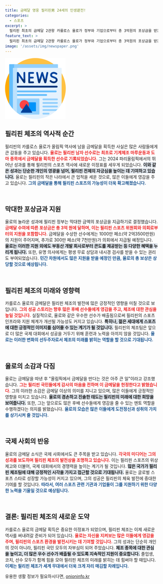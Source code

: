 ```yaml
---
title: 금메달 영웅 필리핀男 24세의 인생逆전!
categories:
  - 스포츠
excerpt: >
  필리핀 최초의 금메달 2관왕 카를로스 율로가 정부와 기업으로부터 총 3억원의 포상금을 받는 대박 소식을 전합니다! 역사적인 순간과 그의 여정이 궁금하다면 클릭을!
feature_text: >
  필리핀 최초의 금메달 2관왕 카를로스 율로가 정부와 기업으로부터 총 3억원의 포상금을 받는 대박 소식을 전합니다! 역사적인 순간과 그의 여정이 궁금하다면 클릭을!
image: '/assets/img/newspaper.png'
---
```


<p><img src="/assets/img/newspaper.png" alt="kimp 속보" /></p>

<h2 data-ke-size="size26">필리핀 체조의 역사적 순간</h2>

<p data-ke-size="size16">필리핀의 카를로스 율로가 올림픽 역사에 남을 금메달을 획득한 사실은 많은 사람들에게 큰 감동을 주고 있습니다. <b><span style="color: #ee2323;">율로는 필리핀 남자 선수로는 최초로 기계체조 마루운동과 도마 종목에서 금메달을 획득한 선수로 기록되었습니다.</span></b> 그는 2024 파리올림픽에서의 뛰어난 성과를 통해 필리핀의 스포츠 역사에 새로운 이정표를 세우게 되었습니다. <b><span style="background-color: #21538527;">이와 같은 성과는 단순한 개인의 영광을 넘어, 필리핀 전체의 자긍심을 높이는 데 기여하고 있습니다.</span></b> 율로는 필리핀의 작은 나라에서 큰 업적을 세운 것으로, 많은 이들에게 영감을 주고 있습니다. <b><span style="color: #1a5490;">그의 금메달을 통해 필리핀 스포츠의 가능성이 더욱 확고해졌습니다.</span></b></p>

<p data-ke-size="size16">&nbsp;</p>

<h2 data-ke-size="size26">막대한 포상금과 지원</h2>

<p data-ke-size="size16">율로의 놀라운 성과에 필리핀 정부는 막대한 금액의 포상금을 지급하기로 결정했습니다. <b><span style="color: #ee2323;">금메달 수여에 따른 포상금은 총 3억 원에 달하며, 이는 필리핀 스포츠 위원회와 의회로부터의 지원을 포함합니다.</span></b> 금메달을 수상한 선수에게는 1000만 페소(약 2억3500만원)의 지원이 주어지며, 추가로 300만 페소(약 7천만원)가 의회에서 지급될 예정입니다. <b><span style="background-color: #21538527;">율로는 이러한 지원 외에도 부동산 개발 회사로부터 콘도를 제공받는 등 다양한 혜택을 누리게 됩니다.</span></b> 또한, 유명 의사에게는 평생 무료 상담과 내시경 검사를 받을 수 있는 권리도 부여되었습니다. <b><span style="color: #1a5490;">민간 차원에서도 많은 지원을 받을 예정인 만큼, 율로의 총 보상은 상당할 것으로 예상됩니다.</span></b></p>

<p data-ke-size="size16">&nbsp;</p>

<h2 data-ke-size="size26">필리핀 체조의 미래와 영향력</h2>

<p data-ke-size="size16">카를로스 율로의 금메달은 필리핀 체조의 발전에 많은 긍정적인 영향을 미칠 것으로 보입니다. <b><span style="color: #ee2323;">그의 성공 스토리는 향후 많은 후배 선수들에게 영감을 주고, 체조에 대한 관심을 높일 것입니다.</span></b> 실질적으로, 율로와 같은 우수한 선수가 배출됨으로써 필리핀의 스포츠 인프라와 지원 체계가 개선될 가능성도 커지고 있습니다. <b><span style="background-color: #21538527;">특히나, 젊은 세대에게 스포츠에 대한 긍정적인 이미지를 심어줄 수 있는 계기가 될 것입니다.</span></b> 필리핀의 체조팀은 앞으로 더 많은 국제 대회에서 성공을 거두기 위해 훈련과 노력을 아끼지 않을 것입니다. <b><span style="color: #1a5490;">율로는 이러한 변화의 선두주자로서 체조의 미래를 밝히는 역할을 할 것으로 기대됩니다.</span></b></p>

<p data-ke-size="size16">&nbsp;</p>

<h2 data-ke-size="size26">율로의 소감과 다짐</h2>

<p data-ke-size="size16">율로는 금메달을 따낸 후 "올림픽에서 금메달을 딴다는 것은 아주 큰 일"이라고 강조했습니다. <b><span style="color: #ee2323;">그는 필리핀 국민들에게 감사의 마음을 전하며 이 금메달을 헌정한다고 밝혔습니다.</span></b> 그의 이러한 소감은 금메달 이상의 의미를 지니고 있으며, 많은 이들에게 긍정적인 영향을 미치고 있습니다. <b><span style="background-color: #21538527;">율로의 겸손하고 진솔한 태도는 필리핀의 미래에 대한 희망을 보여줍니다.</span></b> 또한, 그는 앞으로도 많은 후배 선수들에게 영감을 줄 수 있는 멘토 역할을 수행하겠다는 의지를 밝혔습니다. <b><span style="color: #1a5490;">율로의 모습은 많은 이들에게 도전정신과 성취의 가치를 상기시켜 줄 것입니다.</span></b></p>

<p data-ke-size="size16">&nbsp;</p>

<h2 data-ke-size="size26">국제 사회의 반응</h2>

<p data-ke-size="size16">율로의 금메달 소식은 국제 사회에서도 큰 주목을 받고 있습니다. <b><span style="color: #ee2323;">각국의 미디어는 그의 성과를 보도하며 필리핀 체조의 발전상을 조명하고 있습니다.</span></b> 이는 필리핀 스포츠의 위상 제고와 더불어, 국제 대회에서의 경쟁력을 높이는 계기가 될 것입니다. <b><span style="background-color: #21538527;">많은 국가가 필리핀 체조팀에 대해 긍정적인 시각을 가지고 접근할 것으로 기대됩니다.</span></b> 율로는 글로벌 스포츠 스타로 성장할 가능성이 커지고 있으며, 그의 성공은 필리핀의 체육 발전에 중대한 기여를 할 것입니다. <b><span style="color: #1a5490;">따라서, 여러 스포츠 관련 기관과 기업들이 그를 지원하기 위한 다양한 노력을 기울일 것으로 예상됩니다.</span></b></p>

<p data-ke-size="size16">&nbsp;</p>

<h2 data-ke-size="size26">결론: 필리핀 체조의 새로운 도약</h2>

<p data-ke-size="size16">카를로스 율로의 금메달 획득은 중요한 이정표가 되었으며, 필리핀 체조는 이제 새로운 역사를 써내려갈 준비가 되어 있습니다. <b><span style="color: #ee2323;">율로는 자신을 지켜보는 많은 이들에게 영감을 주며, 필리핀의 스포츠 환경을 발전시키는 데 기여할 것입니다.</span></b> 그의 성과는 단순히 개인의 것이 아니라, 필리핀 국민 모두의 자부심이 되어 주었습니다. <b><span style="background-color: #21538527;">체조 종목에 대한 관심을 높이고, 더 많은 우수 선수가 배출될 수 있도록 지속적인 지원이 중요합니다.</span></b> 졸업생, 코치, 선수 모두가 함께 힘을 모아 필리핀 체조의 미래를 밝히는 데 힘써야 할 때입니다. <b><span style="color: #1a5490;">이제는 필리핀 체조가 세계 무대에서 더욱 크게 자리 매김할 차례입니다.</span></b></p>
유용한 생활 정보가 필요하시다면, <a href="https://onioninfo.kr" rel="dofollow">onioninfo.kr</a>


